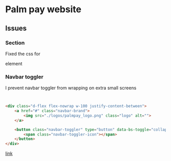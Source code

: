 # Palm pay website

## Issues 

### Section

Fixed the css for <section> element

### Navbar toggler

I prevent navbar toggler from wrapping on extra small screens

```html


<div class="d-flex flex-nowrap w-100 justify-content-between">
    <a href="#" class="navbar-brand">
        <img src="./logos/palmpay_logo.png" class="logo" alt="">
    </a>

    <button class="navbar-toggler" type="button" data-bs-toggle="collapse" data-bs-target="#navmenu">
        <span class="navbar-toggler-icon"></span>
    </button>
</div>

```

[link](https://stackoverflow.com/questions/58584147/keep-brand-and-toggler-on-same-row-when-screen-very-small-bootstrap-4)